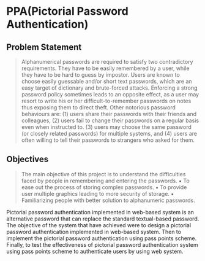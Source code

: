 # PPA(Pictorial Password Authentication)

## Problem Statement
>Alphanumerical passwords are required to satisfy two contradictory
requirements. They have to be easily remembered by a user, while they have
to be hard to guess by impostor.
Users are known to choose easily guessable and/or short text passwords,
which are an easy target of dictionary and brute-forced attacks.
Enforcing a strong password policy sometimes leads to an opposite effect, as
a user may resort to write his or her difficult-to-remember passwords on notes
thus exposing them to direct theft.
Other notorious password behaviours are:
(1) users share their passwords with their friends and colleagues,
(2) users fail to change their passwords on a regular basis even when
instructed to.
(3) users may choose the same password (or closely related
passwords) for multiple systems, and
(4) users are often willing to tell their passwords to strangers who asked for
them.

## Objectives
>The main objective of this project is to understand the difficulties faced by
people in remembering and entering the passwords.
▪ To ease out the process of storing complex passwords.
▪ To provide user multiple graphics leading to more security of storage.
▪ Familiarizing people with better solution to alphanumeric passwords.

Pictorial password authentication implemented in web-based system is an
alternative password that can replace the standard textual-based password.
The objective of the system that have achieved were to design a pictorial password
authentication implemented in web-based system.
Then to implement the pictorial password authentication using pass points
scheme. Finally, to test the effectiveness of pictorial password authentication
system using pass points scheme to authenticate users by using web system.